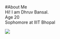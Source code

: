 #About Me</br>
Hi! I am Dhruv Bansal.</br>
Age 20 </br>
Sophomore at IIIT Bhopal</br>


<div><img src="https://activity-graph.herokuapp.com/graph?username=dhruv8088"></div>
